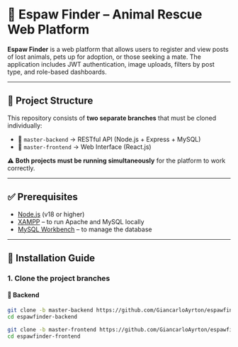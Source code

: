 # 🐾 Espaw Finder – Animal Rescue Web Platform

**Espaw Finder** is a web platform that allows users to register and view posts of lost animals, pets up for adoption, or those seeking a mate. The application includes JWT authentication, image uploads, filters by post type, and role-based dashboards.

---

## 📁 Project Structure

This repository consists of **two separate branches** that must be cloned individually:

- 🔄 `master-backend` → RESTful API (Node.js + Express + MySQL)
- 🎨 `master-frontend` → Web Interface (React.js)

⚠️ **Both projects must be running simultaneously** for the platform to work correctly.

---

## ✅ Prerequisites

- [Node.js](https://nodejs.org/) (v18 or higher)
- [XAMPP](https://www.apachefriends.org/) – to run Apache and MySQL locally
- [MySQL Workbench](https://dev.mysql.com/downloads/workbench/) – to manage the database

---

## 🚀 Installation Guide

### 1. Clone the project branches

#### 🔧 Backend

```bash
git clone -b master-backend https://github.com/GiancarloAyrton/espawfinder.git espawfinder-backend
cd espawfinder-backend

git clone -b master-frontend https://github.com/GiancarloAyrton/espawfinder.git espawfinder-frontend
cd espawfinder-frontend


